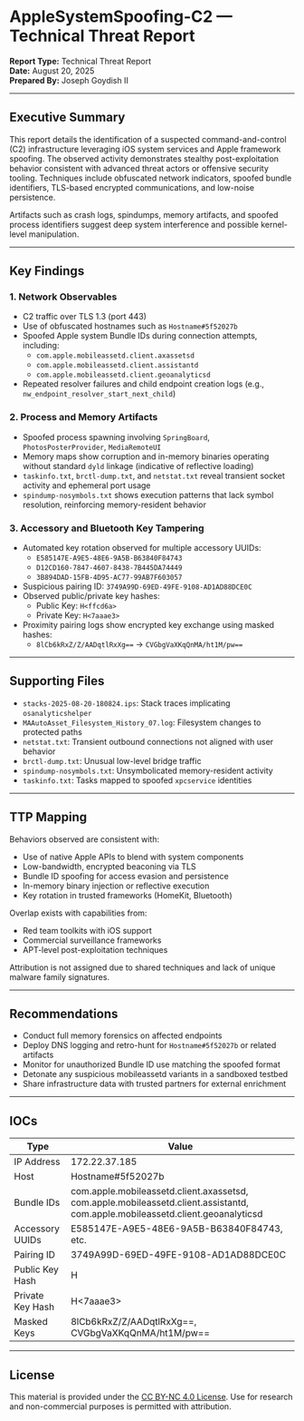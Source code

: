 # AppleSystemSpoofing-C2 — Technical Threat Report

**Report Type:** Technical Threat Report  
**Date:** August 20, 2025  
**Prepared By:** Joseph Goydish II

---

## Executive Summary

This report details the identification of a suspected command-and-control (C2) infrastructure leveraging iOS system services and Apple framework spoofing. The observed activity demonstrates stealthy post-exploitation behavior consistent with advanced threat actors or offensive security tooling. Techniques include obfuscated network indicators, spoofed bundle identifiers, TLS-based encrypted communications, and low-noise persistence.

Artifacts such as crash logs, spindumps, memory artifacts, and spoofed process identifiers suggest deep system interference and possible kernel-level manipulation.

---

## Key Findings

### 1. Network Observables

- C2 traffic over TLS 1.3 (port 443)
- Use of obfuscated hostnames such as `Hostname#5f52027b`
- Spoofed Apple system Bundle IDs during connection attempts, including:
  - `com.apple.mobileassetd.client.axassetsd`
  - `com.apple.mobileassetd.client.assistantd`
  - `com.apple.mobileassetd.client.geoanalyticsd`
- Repeated resolver failures and child endpoint creation logs (e.g., `nw_endpoint_resolver_start_next_child`)

### 2. Process and Memory Artifacts

- Spoofed process spawning involving `SpringBoard`, `PhotosPosterProvider`, `MediaRemoteUI`
- Memory maps show corruption and in-memory binaries operating without standard `dyld` linkage (indicative of reflective loading)
- `taskinfo.txt`, `brctl-dump.txt`, and `netstat.txt` reveal transient socket activity and ephemeral port usage
- `spindump-nosymbols.txt` shows execution patterns that lack symbol resolution, reinforcing memory-resident behavior

### 3. Accessory and Bluetooth Key Tampering

- Automated key rotation observed for multiple accessory UUIDs:
  - `E585147E-A9E5-48E6-9A5B-B63840F84743`
  - `D12CD160-7847-4607-8438-7B445DA74449`
  - `3B894DAD-15FB-4D95-AC77-99AB7F603057`
- Suspicious pairing ID: `3749A99D-69ED-49FE-9108-AD1AD88DCE0C`
- Observed public/private key hashes:
  - Public Key: `H<ffcd6a>`
  - Private Key: `H<7aaae3>`
- Proximity pairing logs show encrypted key exchange using masked hashes:
  - `8lCb6kRxZ/Z/AADqtlRxXg==` → `CVGbgVaXKqQnMA/ht1M/pw==`

---

## Supporting Files

- `stacks-2025-08-20-180824.ips`: Stack traces implicating `osanalyticshelper`
- `MAAutoAsset_Filesystem_History_07.log`: Filesystem changes to protected paths
- `netstat.txt`: Transient outbound connections not aligned with user behavior
- `brctl-dump.txt`: Unusual low-level bridge traffic
- `spindump-nosymbols.txt`: Unsymbolicated memory-resident activity
- `taskinfo.txt`: Tasks mapped to spoofed `xpcservice` identities

---

## TTP Mapping

Behaviors observed are consistent with:

- Use of native Apple APIs to blend with system components
- Low-bandwidth, encrypted beaconing via TLS
- Bundle ID spoofing for access evasion and persistence
- In-memory binary injection or reflective execution
- Key rotation in trusted frameworks (HomeKit, Bluetooth)

Overlap exists with capabilities from:

- Red team toolkits with iOS support
- Commercial surveillance frameworks
- APT-level post-exploitation techniques

Attribution is not assigned due to shared techniques and lack of unique malware family signatures.

---

## Recommendations

- Conduct full memory forensics on affected endpoints
- Deploy DNS logging and retro-hunt for `Hostname#5f52027b` or related artifacts
- Monitor for unauthorized Bundle ID use matching the spoofed format
- Detonate any suspicious mobileassetd variants in a sandboxed testbed
- Share infrastructure data with trusted partners for external enrichment

---

## IOCs

| Type           | Value                                      |
|----------------|--------------------------------------------|
| IP Address     | 172.22.37.185                              |
| Host           | Hostname#5f52027b                          |
| Bundle IDs     | com.apple.mobileassetd.client.axassetsd, com.apple.mobileassetd.client.assistantd, com.apple.mobileassetd.client.geoanalyticsd |
| Accessory UUIDs| E585147E-A9E5-48E6-9A5B-B63840F84743, etc. |
| Pairing ID     | 3749A99D-69ED-49FE-9108-AD1AD88DCE0C       |
| Public Key Hash| H<ffcd6a>                                  |
| Private Key Hash| H<7aaae3>                                 |
| Masked Keys    | 8lCb6kRxZ/Z/AADqtlRxXg==, CVGbgVaXKqQnMA/ht1M/pw== |

---

## License

This material is provided under the [CC BY-NC 4.0 License](https://creativecommons.org/licenses/by-nc/4.0/). Use for research and non-commercial purposes is permitted with attribution.
